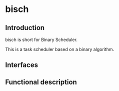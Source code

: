 # bisch

## Introduction

bisch is short for Binary Scheduler.

This is a task scheduler based on a binary algorithm.

## Interfaces

## Functional description
